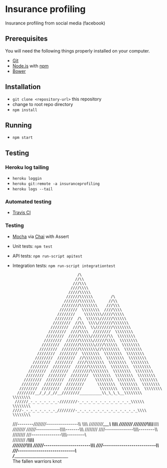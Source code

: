 # Insurance profiling
Insurance profiling from social media (facebook)

## Prerequisites
You will need the following things properly installed on your computer.

* [Git](http://git-scm.com/)
* [Node.js](https://nodejs.org/en/) with [npm](https://www.npmjs.com/)
* [Bower](http://bower.io/)

## Installation

* `git clone <repository-url>` this repository
* change to root repo directory
* `npm install`

## Running

* `npm start`

## Testing

### Heroku log tailing
* `heroku loggin`
* `heroku git:remote -a insuranceprofiling`
* `heroku logs --tail`

### Automated testing

* [Travis CI](https://travis-ci.com/)

### Testing

* [Mocha](https://mochajs.org/) via [Chai](http://chaijs.com/) with Assert
* Unit tests: `npm test`
* API tests: `npm run-script apitest`
* Integration tests: `npm run-script integrationtest`



                                   /\
                                  //\\
                                 ///\\\
                                ////\\\\
                               /////\\\\\
                              //////\\\\\\        /\
                             ///////\\\\\\\      //\\
                            ////////\\\\\\\\    ///\\\
                           ////////  \\\\\\\\  ////\\\\
                          ////////    \\\\\\\\/////\\\\\
                         ////////  /\  \\\\\\//////\\\\\\
                        ////////  //\\  \\\\///////\\\\\\\
                       ////////  ///\\\  \\////////\\\\\\\\
                      ////////  ////\\\\  ////////  \\\\\\\\
                     ////////  /////\\\\\////////\\  \\\\\\\\
                    ////////  //////\\\\\\//////\\\\  \\\\\\\\
                   ////////  ///////\\\\\\\////\\\\\\  \\\\\\\\
                  ////////  ////////\\\\\\\\//\\\\\\\\  \\\\\\\\
                 ////////  ////////  \\\\\\\\  \\\\\\\\  \\\\\\\\
                ////////  ////////  //\\\\\\\\  \\\\\\\\  \\\\\\\\
               ////////  ////////  ////\\\\\\\\  \\\\\\\\  \\\\\\\\
              ////////  ////////  //////\\\\\\\\  \\\\\\\\  \\\\\\\\
             ////////  ////////  ////////\\\\\\\\  \\\\\\\\  \\\\\\\\
            ////////  ////////  ////////  \\\\\\\\  \\\\\\\\  \\\\\\\\
           ////////  ////////  ////////    \\\\\\\\  \\\\\\\\  \\\\\\\\
          ////////  ////////  ////////      \\\\\\\\  \\\\\\\\  \\\\\\\\
         ////////  ////////  ////////        \\\\\\\\  \\\\\\\\  \\\\\\\\
        ////////__/_/_/_//__////////__________\\_\_\_\__\\\\\\\\  \\\\\\\\
       //////_-_-_-_-_-_-_-////////-_-_-_-_-_-_-_-_-_-_-_-_\\\\\\  \\\\\\\\
      ////-_-_-_-_-_-_-_-_////////-_-_-_-_-_-_-_-_-_-_-_-_-_-_\\\\  \\\\\\\\
     ///_-_-_-_-_-_-_-_-_////////-_-_-_-_-_-_-_-_-_-_-_-_-_-_-_-\\\  \\\\\\\\
    /___________________////////___________________________________\  \\\\\\\\
             ////////  ////////____________________\\\\\\\\____________\\\\\\\\
            ////////  //////_-_-_-_-_-_-_-_-_-_-_-_-\\\\\\\\-_-_-_-_-_-_-_\\\\\\
           ////////  ////-_-_-_-_-_-_-_-_-_-_-_-_-_-_\\\\\\\\-_-_-_-_-_-_-_-_\\\\
          ////////  ///_-_-_-_-_-_-_-_-_-_-_-_-_-_-_-_\\\\\\\\-_-_-_-_-_-_-_-_-\\\
         ////////  /___________________________________\\\\\\\\___________________\
        ////////________________________________________\\\\\\\\
       //////_-_-_-_-_-_-_-_-_-_-_-_-_-_-_-_-_-_-_-_-_-_-_-\\\\\\
      ////_-_-_-_-_-_-_-_-_-_-_-_-_-_-_-_-_-_-_-_-_-_-_-_-_-_-\\\\
     ///_-_-_-_-_-_-_-_-_-_-_-_-_-_-_-_-_-_-_-_-_-_-_-_-_-_-_-_-\\\
    /______________________________________________________________\
        The fallen warriors knot
